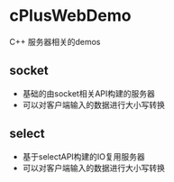 # cPlusWebDemo
C++ 服务器相关的demos

## socket
- 基础的由socket相关API构建的服务器
- 可以对客户端输入的数据进行大小写转换

## select
- 基于selectAPI构建的IO复用服务器
- 可以对客户端输入的数据进行大小写转换
